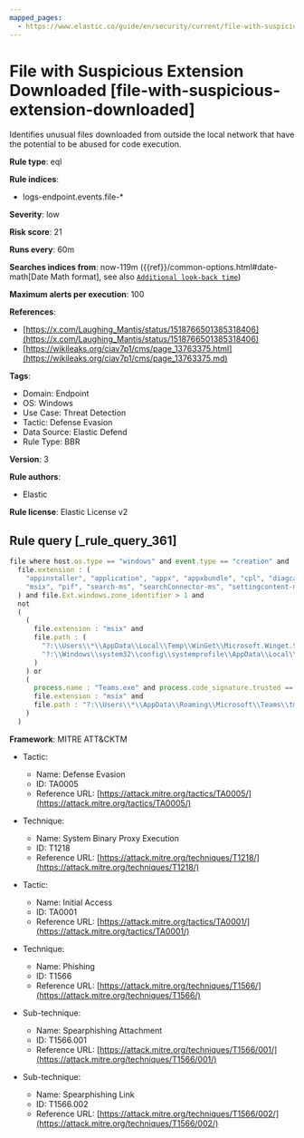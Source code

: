 ```yaml
---
mapped_pages:
  - https://www.elastic.co/guide/en/security/current/file-with-suspicious-extension-downloaded.html
---
```


# File with Suspicious Extension Downloaded [file-with-suspicious-extension-downloaded]

Identifies unusual files downloaded from outside the local network that have the potential to be abused for code execution.

**Rule type**: eql

**Rule indices**:

* logs-endpoint.events.file-*

**Severity**: low

**Risk score**: 21

**Runs every**: 60m

**Searches indices from**: now-119m ({{ref}}/common-options.html#date-math[Date Math format], see also [`Additional look-back time`](docs-content://solutions/security/detect-and-alert/create-detection-rule.md#rule-schedule))

**Maximum alerts per execution**: 100

**References**:

* [https://x.com/Laughing_Mantis/status/1518766501385318406](https://x.com/Laughing_Mantis/status/1518766501385318406)
* [https://wikileaks.org/ciav7p1/cms/page_13763375.html](https://wikileaks.org/ciav7p1/cms/page_13763375.md)

**Tags**:

* Domain: Endpoint
* OS: Windows
* Use Case: Threat Detection
* Tactic: Defense Evasion
* Data Source: Elastic Defend
* Rule Type: BBR

**Version**: 3

**Rule authors**:

* Elastic

**Rule license**: Elastic License v2

## Rule query [_rule_query_361]

```js
file where host.os.type == "windows" and event.type == "creation" and
  file.extension : (
    "appinstaller", "application", "appx", "appxbundle", "cpl", "diagcab", "diagpkg", "diagcfg", "manifest",
    "msix", "pif", "search-ms", "searchConnector-ms", "settingcontent-ms", "symlink", "theme", "themepack"
  ) and file.Ext.windows.zone_identifier > 1 and
  not
  (
    (
      file.extension : "msix" and
      file.path : (
        "?:\\Users\\*\\AppData\\Local\\Temp\\WinGet\\Microsoft.Winget.Source*",
        "?:\\Windows\\system32\\config\\systemprofile\\AppData\\Local\\Microsoft\\WinGet\\State\\defaultState\\Microsoft.PreIndexed.Package\\Microsoft.Winget.Source*"
      )
    ) or
    (
      process.name : "Teams.exe" and process.code_signature.trusted == true and
      file.extension : "msix" and
      file.path : "?:\\Users\\*\\AppData\\Roaming\\Microsoft\\Teams\\tmp\\*"
    )
  )
```

**Framework**: MITRE ATT&CKTM

* Tactic:

    * Name: Defense Evasion
    * ID: TA0005
    * Reference URL: [https://attack.mitre.org/tactics/TA0005/](https://attack.mitre.org/tactics/TA0005/)

* Technique:

    * Name: System Binary Proxy Execution
    * ID: T1218
    * Reference URL: [https://attack.mitre.org/techniques/T1218/](https://attack.mitre.org/techniques/T1218/)

* Tactic:

    * Name: Initial Access
    * ID: TA0001
    * Reference URL: [https://attack.mitre.org/tactics/TA0001/](https://attack.mitre.org/tactics/TA0001/)

* Technique:

    * Name: Phishing
    * ID: T1566
    * Reference URL: [https://attack.mitre.org/techniques/T1566/](https://attack.mitre.org/techniques/T1566/)

* Sub-technique:

    * Name: Spearphishing Attachment
    * ID: T1566.001
    * Reference URL: [https://attack.mitre.org/techniques/T1566/001/](https://attack.mitre.org/techniques/T1566/001/)

* Sub-technique:

    * Name: Spearphishing Link
    * ID: T1566.002
    * Reference URL: [https://attack.mitre.org/techniques/T1566/002/](https://attack.mitre.org/techniques/T1566/002/)



